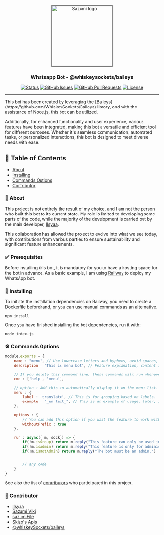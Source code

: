 <p align="center">
  <a href="" rel="noopener">
 <img width=200px height=200px src="http://cdn.sazumi.moe/file/img-131_Ge8McP.jpg" alt="Sazumi logo"></a>
</p>

<h3 align="center">Whatsapp Bot - @whiskeysockets/baileys</h3>

<div align="center">

[![Status](https://img.shields.io/badge/status-active-success.svg)]()
[![GitHub Issues](https://img.shields.io/github/issues/kylelobo/The-Documentation-Compendium.svg)](https://github.com/sazumivicky/wbot/issues)
[![GitHub Pull Requests](https://img.shields.io/github/issues-pr/kylelobo/The-Documentation-Compendium.svg)](https://github.com/sazumivicky/wbot/pulls)
[![License](https://img.shields.io/badge/license-MIT-blue.svg)](/LICENSE)

</div>

---

<p>This bot has been created by leveraging the [Baileys](https://github.com/WhiskeySockets/Baileys) library, and with the assistance of Node.js, this bot can be utilized.

Additionally, for enhanced functionality and user experience, various features have been integrated, making this bot a versatile and efficient tool for different purposes. Whether it's seamless communication, automated tasks, or personalized interactions, this bot is designed to meet diverse needs with ease.</p>

## 📝 Table of Contents

- [About](#about)
- [Installing](#install)
- [Commands Options](#cmd)
- [Contributor](#contributor)

### 🧐 About <a name = "about"></a>

This project is not entirely the result of my choice, and I am not the person who built this bot to its current state. My role is limited to developing some parts of the code, while the majority of the development is carried out by the main developer, [Ilsyaa](https://github.com/ilsyaa/velixs-bot). 

This collaboration has allowed the project to evolve into what we see today, with contributions from various parties to ensure sustainability and significant feature enhancements.

### ✅ Prerequisites

Before installing this bot, it is mandatory for you to have a hosting space for the bot in advance. As a basic example, I am using [Railway](https://www.railway.app) to deploy my WhatsApp bot.

### 🚀 Installing <a name = "install"></a>

To initiate the installation dependencies on Railway, you need to create a Dockerfile beforehand, or you can use manual commands as an alternative.

```
npm install
```

Once you have finished installing the bot dependencies, run it with:

```
node index.js
```

### ⚙️ Commands Options <a name = "cmd"></a>

```javascript
module.exports = {
    name : "menu", // Use lowercase letters and hyphens, avoid spaces, and ensure uniqueness
    description : "This is menu bot", // Feature explanation, content is free to be filled

    // If you delete this command line, these commands will run whenever there is an incoming message, regardless of its content. You can check in the commands/_ folder for more details.
    cmd : ['help', 'menu'],

    // option : Add this to automatically display it on the menu list.
    menu : {
        label : 'translate', // This is for grouping based on labels.
        example : "_en text_", // This is an example of usage; later, in the menu, it will appear as !help en text.
    },

    options : {
        // You can add this option if you want the feature to work without using a prefix.
        withoutPrefix : true
    },

    run : async({ m, sock}) => {
        if(!m.isGroup) return m.reply("This feature can only be used in groups.")
        if(!m.isAdmin) return m.reply("This feature is only for administrators.")
        if(!m.isBotAdmin) return m.reply("The bot must be an admin.")


        // any code
    }
}
```
See also the list of [contributors](https://github.com/sazumivicky/wbot) who participated in this project.

### 🤝 Contributor <a name = "contributor"></a>

- [Ilsyaa](https://github.com/ilsyaa)
- [Sazumi Viki](https://github.com/sazumivicky)
- [sazumiFile](https://cdn.sazumi.moe)
- [Skizo's Apis](https://skizo.tech)
- [@whiskeySockets/baileys](https://github.com/WhiskeySockets/Baileys)
